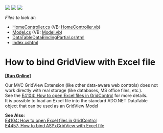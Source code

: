 <!-- default badges list -->
![](https://img.shields.io/endpoint?url=https://codecentral.devexpress.com/api/v1/VersionRange/128551155/14.1.3%2B)
[![](https://img.shields.io/badge/Open_in_DevExpress_Support_Center-FF7200?style=flat-square&logo=DevExpress&logoColor=white)](https://supportcenter.devexpress.com/ticket/details/E4458)
[![](https://img.shields.io/badge/📖_How_to_use_DevExpress_Examples-e9f6fc?style=flat-square)](https://docs.devexpress.com/GeneralInformation/403183)
<!-- default badges end -->
<!-- default file list -->
*Files to look at*:

* [HomeController.cs](./CS/CS/Controllers/HomeController.cs) (VB: [HomeController.vb](./VB/CS/Controllers/HomeController.vb))
* [Model.cs](./CS/CS/Models/Model.cs) (VB: [Model.vb](./VB/CS/Models/Model.vb))
* [DataTableDataBindingPartial.cshtml](./CS/CS/Views/Home/DataTableDataBindingPartial.cshtml)
* [Index.cshtml](./CS/CS/Views/Home/Index.cshtml)
<!-- default file list end -->
# How to bind GridView with Excel file
<!-- run online -->
**[[Run Online]](https://codecentral.devexpress.com/e4458/)**
<!-- run online end -->


<p>Our MVC GridView Extension (like other data-aware web controls) does not work directly with real storage (like databases, MS office files, etc.).<br />
See the <a href="https://www.devexpress.com/Support/Center/p/E4104">E4104: How to open Excel files in GridControl</a> for more details.<br />
It is possible to load an Excel file into the standard ADO.NET DataTable object that can be used as an GridView Model</p><p><strong>See Also:</strong><br />
<a href="https://www.devexpress.com/Support/Center/p/E4104">E4104: How to open Excel files in GridControl</a><br />
<a href="https://www.devexpress.com/Support/Center/p/E4457">E4457: How to bind ASPxGridView with Excel file</a></p><br />


<br/>


